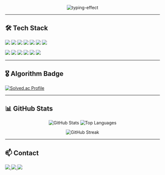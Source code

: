 <p align="center">
  <img src="https://readme-typing-svg.demolab.com?font=Fira+Code&size=28&duration=3000&pause=1000&color=F2F2F2&center=true&vCenter=true&width=500&lines=King+MinJae" alt="typing-effect" />
</p>

---

## 🛠 Tech Stack

<p align="left">
  <img src="https://img.shields.io/badge/Java-007396?style=for-the-badge&logo=OpenJDK&logoColor=white"/>
  <img src="https://img.shields.io/badge/SQL-4479A1?style=for-the-badge&logo=MySQL&logoColor=white"/>
  <img src="https://img.shields.io/badge/Python-3776AB?style=for-the-badge&logo=Python&logoColor=white"/>
  <img src="https://img.shields.io/badge/Spring Boot-6DB33F?style=for-the-badge&logo=Spring-Boot&logoColor=white"/>
  <img src="https://img.shields.io/badge/JPA-59666C?style=for-the-badge&logo=Hibernate&logoColor=white"/>
  <img src="https://img.shields.io/badge/MyBatis-0052CC?style=for-the-badge&logo=MySQL&logoColor=white"/>
  <img src="https://img.shields.io/badge/REST-000000?style=for-the-badge&logo=Rest&logoColor=white"/>
</p>

<p align="left">
  <img src="https://img.shields.io/badge/MySQL-005C84?style=for-the-badge&logo=MySQL&logoColor=white"/>
  <img src="https://img.shields.io/badge/Oracle-F80000?style=for-the-badge&logo=Oracle&logoColor=white"/>
  <img src="https://img.shields.io/badge/Git-F05032?style=for-the-badge&logo=Git&logoColor=white"/>
  <img src="https://img.shields.io/badge/GitHub-181717?style=for-the-badge&logo=GitHub&logoColor=white"/>
  <img src="https://img.shields.io/badge/IntelliJ IDEA-000000?style=for-the-badge&logo=intellijidea&logoColor=white"/>
  <img src="https://img.shields.io/badge/AWS-232F3E?style=for-the-badge&logo=Amazon-AWS&logoColor=white"/>
</p>

---

## 🎖️ Algorithm Badge

[![Solved.ac Profile](http://mazassumnida.wtf/api/v2/generate_badge?boj=minjaekim7311)](https://solved.ac/minjaekim7311)

---

## 📊 GitHub Stats

<p align="center">
  <img src="https://github-readme-stats.vercel.app/api?username=MinJae-King&show_icons=true&theme=gotham&rank_icon=github" alt="GitHub Stats" />
  <img src="https://github-readme-stats.vercel.app/api/top-langs/?username=MinJae-King&layout=compact&theme=gotham" alt="Top Languages" />
</p>
<p align="center">
  <img src="https://github-readme-streak-stats.herokuapp.com/?user=MinJae-King&theme=gotham" alt="GitHub Streak" />
</p>

---

## 📫 Contact

<a href="mailto:minjaekim7111@gmail.com">
  <img src="https://img.shields.io/badge/Gmail-D14836?style=for-the-badge&logo=Gmail&logoColor=white"/>
</a>
<a href="mailto:minjaekim7111@naver.com">
  <img src="https://img.shields.io/badge/Naver-03C75A?style=for-the-badge&logo=Naver&logoColor=white"/>
</a>
<a href="https://velog.io/@minjaekim7111/posts">
  <img src="https://img.shields.io/badge/Velog-20C997?style=for-the-badge&logo=Velog&logoColor=white"/>
</a>
